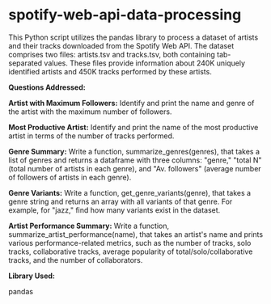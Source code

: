# spotify-web-api-data-processing

This Python script utilizes the pandas library to process a dataset of artists and their tracks downloaded from the Spotify Web API. The dataset comprises two files: artists.tsv and tracks.tsv, both containing tab-separated values. These files provide information about 240K uniquely identified artists and 450K tracks performed by these artists.

**Questions Addressed:**

**Artist with Maximum Followers:**
Identify and print the name and genre of the artist with the maximum number of followers.

**Most Productive Artist:**
Identify and print the name of the most productive artist in terms of the number of tracks performed.

**Genre Summary:**
Write a function, summarize_genres(genres), that takes a list of genres and returns a dataframe with three columns: "genre," "total N" (total number of artists in each genre), and "Av. followers" (average number of followers of artists in each genre).

**Genre Variants:**
Write a function, get_genre_variants(genre), that takes a genre string and returns an array with all variants of that genre. For example, for "jazz," find how many variants exist in the dataset.

**Artist Performance Summary:**
Write a function, summarize_artist_performance(name), that takes an artist's name and prints various performance-related metrics, such as the number of tracks, solo tracks, collaborative tracks, average popularity of total/solo/collaborative tracks, and the number of collaborators.

**Library Used:** <br />

pandas
